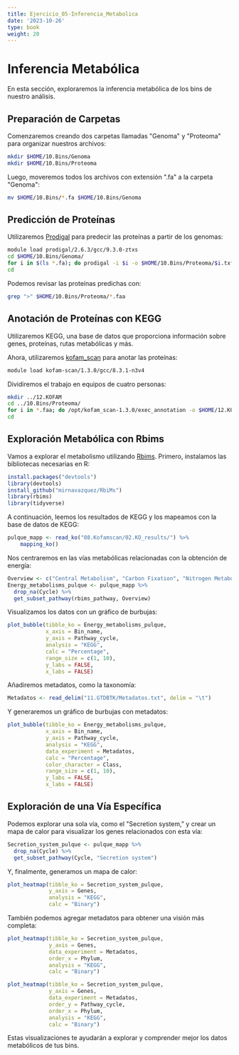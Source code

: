 ```yaml
---
title: Ejercicio_05-Inferencia_Metabolica
date: '2023-10-26'
type: book
weight: 20
---
```


# Inferencia Metabólica

En esta sección, exploraremos la inferencia metabólica de los bins de nuestro análisis.

## Preparación de Carpetas

Comenzaremos creando dos carpetas llamadas "Genoma" y "Proteoma" para organizar nuestros archivos:

```bash
mkdir $HOME/10.Bins/Genoma
mkdir $HOME/10.Bins/Proteoma
```

Luego, moveremos todos los archivos con extensión ".fa" a la carpeta "Genoma":

```bash
mv $HOME/10.Bins/*.fa $HOME/10.Bins/Genoma
```

## Predicción de Proteínas

Utilizaremos [Prodigal](https://github.com/hyattpd/Prodigal) para predecir las proteínas a partir de los genomas:

```bash
module load prodigal/2.6.3/gcc/9.3.0-ztxs
cd $HOME/10.Bins/Genoma/
for i in $(ls *.fa); do prodigal -i $i -o $HOME/10.Bins/Proteoma/$i.txt -a $HOME/10.Bins/Proteoma/$i.faa ; done
cd
```

Podemos revisar las proteínas predichas con:

```bash
grep ">" $HOME/10.Bins/Proteoma/*.faa
```

## Anotación de Proteínas con KEGG

Utilizaremos KEGG, una base de datos que proporciona información sobre genes, proteínas, rutas metabólicas y más. 

Ahora, utilizaremos [kofam_scan](https://github.com/takaram/kofam_scan) para anotar las proteínas:

```bash
module load kofam-scan/1.3.0/gcc/8.3.1-n3v4
```

Dividiremos el trabajo en equipos de cuatro personas:

```bash
mkdir ../12.KOFAM
cd ../10.Bins/Proteoma/
for i in *.faa; do /opt/kofam_scan-1.3.0/exec_annotation -o $HOME/12.KOFAM/$i.txt $i --report-unannotated --cpu 4 -p /databases/kofamscan_dbs/profiles -k /databases/kofamscan_dbs/ko_list; done
cd
```

## Exploración Metabólica con Rbims

Vamos a explorar el metabolismo utilizando [Rbims](https://mirnavazquez.github.io/RbiMs/index.html). Primero, instalamos las bibliotecas necesarias en R:

```R
install.packages("devtools")
library(devtools)
install_github("mirnavazquez/RbiMs")
library(rbims)
library(tidyverse)
```

A continuación, leemos los resultados de KEGG y los mapeamos con la base de datos de KEGG:

```R
pulque_mapp <- read_ko("08.Kofamscan/02.KO_results/") %>%
    mapping_ko()
```

Nos centraremos en las vías metabólicas relacionadas con la obtención de energía:

```R
Overview <- c("Central Metabolism", "Carbon Fixation", "Nitrogen Metabolism", "Sulfur Metabolism", "Fermentation", "Methane Metabolism")
Energy_metabolisms_pulque <- pulque_mapp %>%
  drop_na(Cycle) %>%
  get_subset_pathway(rbims_pathway, Overview) 
```

Visualizamos los datos con un gráfico de burbujas:

```R
plot_bubble(tibble_ko = Energy_metabolisms_pulque,
            x_axis = Bin_name, 
            y_axis = Pathway_cycle,
            analysis = "KEGG",
            calc = "Percentage",
            range_size = c(1, 10),
            y_labs = FALSE,
            x_labs = FALSE)  
```

Añadiremos metadatos, como la taxonomía:

```R
Metadatos <- read_delim("11.GTDBTK/Metadatos.txt", delim = "\t")
```

Y generaremos un gráfico de burbujas con metadatos:

```R
plot_bubble(tibble_ko = Energy_metabolisms_pulque,
            x_axis = Bin_name, 
            y_axis = Pathway_cycle,
            analysis = "KEGG",
            data_experiment = Metadatos,
            calc = "Percentage",
            color_character = Class,
            range_size = c(1, 10),
            y_labs = FALSE,
            x_labs = FALSE) 
```

## Exploración de una Vía Específica

Podemos explorar una sola vía, como el "Secretion system," y crear un mapa de calor para visualizar los genes relacionados con esta vía:

```R
Secretion_system_pulque <- pulque_mapp %>%
  drop_na(Cycle) %>%
  get_subset_pathway(Cycle, "Secretion system")
```

Y, finalmente, generamos un mapa de calor:

```R
plot_heatmap(tibble_ko = Secretion_system_pulque, 
             y_axis = Genes,
             analysis = "KEGG",
             calc = "Binary")
```

También podemos agregar metadatos para obtener una visión más completa:

```R
plot_heatmap(tibble_ko = Secretion_system_pulque, 
             y_axis = Genes,
             data_experiment = Metadatos,
             order_x = Phylum,
             analysis = "KEGG",
             calc = "Binary")
```

```R
plot_heatmap(tibble_ko = Secretion_system_pulque, 
             y_axis = Genes,
             data_experiment = Metadatos,
             order_y = Pathway_cycle,
             order_x = Phylum,
             analysis = "KEGG",
             calc = "Binary")
```

Estas visualizaciones te ayudarán a explorar y comprender mejor los datos metabólicos de tus bins.
